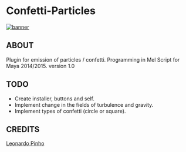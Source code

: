 Confetti-Particles
==================

[![banner](http://www.leonardopinho.com/imgs/banner.jpg)](http://www.leonardopinho.com/)

ABOUT
-----
Plugin for emission of particles / confetti.
Programming in Mel Script for Maya 2014/2015.
version 1.0

TODO
-----
- Create installer, buttons and self.
- Implement change in the fields of turbulence and gravity.
- Implement types of confetti (circle or square).

CREDITS
-----
[Leonardo Pinho](http:/www.github.com/leonardopinho)
